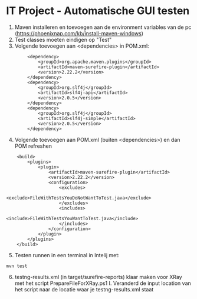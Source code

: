 # IT Project - Automatische GUI testen
1. Maven installeren en toevoegen aan de environment variables van de pc (https://phoenixnap.com/kb/install-maven-windows)
2. Test classes moeten eindigen op "Test"
3. Volgende toevoegen aan \<dependencies> in POM.xml:
```
        <dependency>
            <groupId>org.apache.maven.plugins</groupId>
            <artifactId>maven-surefire-plugin</artifactId>
            <version>2.22.2</version>
        </dependency>
        <dependency>
            <groupId>org.slf4j</groupId>
            <artifactId>slf4j-api</artifactId>
            <version>2.0.5</version>
        </dependency>
        <dependency>
            <groupId>org.slf4j</groupId>
            <artifactId>slf4j-simple</artifactId>
            <version>2.0.5</version>
        </dependency>
```
4. Volgende toevoegen aan POM.xml (buiten \<dependencies>) en dan POM refreshen
```
    <build>
        <plugins>
            <plugin>
                <artifactId>maven-surefire-plugin</artifactId>
                <version>2.22.2</version>
                <configuration>
                    <excludes>
                        <exclude>FileWithTestsYouDoNotWantToTest.java</exclude>
                    </excludes>
                    <includes>
                        <include>FileWithTestsYouWantToTest.java</include>
                    </includes>
                </configuration>
            </plugin>
        </plugins>
    </build>
```
5. Testen runnen in een terminal in Intelij met:
```
mvn test
```
6. testng-results.xml (in target/surefire-reports) klaar maken voor XRay met het script PrepareFileForXRay.ps1
        I. Veranderd de input location van het script naar de locatie waar je testng-results.xml staat
